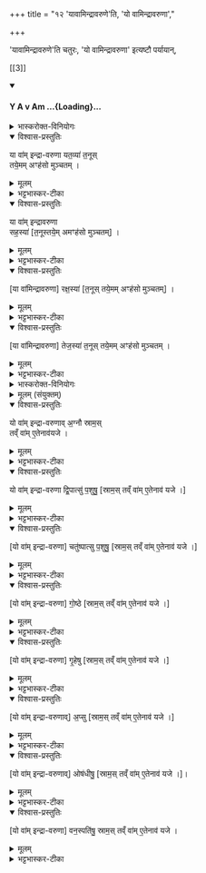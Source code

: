 +++
title = "१२ 'यावामिन्द्रावरुणे'ति, 'यो वामिन्द्रावरुणा',"

+++

'यावामिन्द्रावरुणे'ति चतुरः, 'यो वामिन्द्रावरुणा' इत्यष्टौ पर्यायान्,

[[3]]

<div class="js_include" includetitle="false" newlevelforh1="4" unfilled url="/vedAH_yajuH/taittirIyam/sArasvata-vibhAgaH/saMhitA/yajuH/sarva-prastutiH/2/3/13_pApmanA_gRhItasyeShTiH/yA_vAm.md">
<details open><summary><h4>Y A v Am ...{Loading}...</h4></summary>
<details><summary>भास्करोक्त-विनियोगः</summary>

1'यः पाप्मना गृहीतस्स्यात्तस्मा एतामैन्द्रावरुणीं पयस्यां निर्वपेत्' इत्यादि कारणं वक्ष्यति । तां पुरोडाशाच्चतुर्धा कृत्वा व्यूहति - यावामिन्द्रावरुणेति चतुर्भिर्मन्त्रैः॥ यतव्या सहस्या रक्षस्या तेजस्येति चतुर्णां विशेषः । शेषस्तुल्यः ।
</details>
<details open><summary>विश्वास-प्रस्तुतिः</summary>

या वा॑म् इन्द्रा-वरुणा यत॒व्या॑ त॒नूस्  
तये॒मम् अꣳह॑सो मुञ्चतम् ।
</details>
<details><summary>मूलम्</summary>

या वा॑मिन्द्रावरुणा यत॒व्या॑ त॒नूस्तये॒ममꣳह॑सो मुञ्चतम् ।
</details>
<details><summary>भट्टभास्कर-टीका</summary>

हे इन्द्रावरुणा इन्द्रावरुणौ । 'सुपां सुलुक्' इत्याकारः । 'देवताद्वन्द्वे च' इति पूर्वपदस्यानङ् । वां युवयोः या यतव्या तनूः शरीरं । यातूनि यातुधानाः रक्षांसि तेषां हननी रक्षोयातूनां हन्त्रीति यावत् । तया तन्वा इमं यजमानं अंहसः पापात् अमुञ्चतं शोधयतम् ॥
</details>
<details open><summary>विश्वास-प्रस्तुतिः</summary>

या वा॑म् इन्द्रावरुणा  
सह॒स्या॑ [त॒नूस्तये॒म् अमꣳह॑सो मुञ्चतम्] ।
</details>
<details><summary>मूलम्</summary>

या वा॑मिन्द्रावरुणा सह॒स्या॑ {रक्ष॒स्या॑ तेज॒स्या॑ } त॒नूस्तये॒ममꣳह॑सो मुञ्चतम् ।
</details>
<details><summary>भट्टभास्कर-टीका</summary>

2यावामित्यादि ॥ या सहस्या तनूः सहो बलं अभिभवितृत्वं तद्वती । 'मत्वर्थे मासतन्वोः' इति यत् । समानमन्यत् ॥
</details>
<details open><summary>विश्वास-प्रस्तुतिः</summary>

[या वा॑मिन्द्रावरुणा] रक्ष॒स्या॑ [त॒नूस् तये॒मम् अꣳह॑सो मुञ्चतम्] ।
</details>
<details><summary>मूलम्</summary>

या वा॑मिन्द्रावरुणा {सह॒स्या॑} रक्ष॒स्या॑ {तेज॒स्या॑} त॒नूस्तये॒ममꣳह॑सो मुञ्चतम् ।
</details>
<details><summary>भट्टभास्कर-टीका</summary>

3यावामित्यादि ॥ या रक्षस्या तनूः रक्षसां हननी । स एव यत् । ततोनुषङ्गः ॥
</details>
<details open><summary>विश्वास-प्रस्तुतिः</summary>

[या वा॑मिन्द्रावरुणा] तेज॒स्या॑ त॒नूस् तये॒मम् अꣳह॑सो मुञ्चतम् ।
</details>
<details><summary>मूलम्</summary>

या वा॑मिन्द्रावरुणा {सह॒स्या॑ रक्ष॒स्या॑} तेज॒स्या॑ त॒नूस्तये॒ममꣳह॑सो मुञ्चतम् ।
</details>
<details><summary>भट्टभास्कर-टीका</summary>

4यावामित्यादि ॥ या तेजस्या तनूः तेजस्विनी । पूर्ववन्मत्वर्थीयो यत् । स्पष्टमन्यत् ॥
</details>
<details><summary>भास्करोक्त-विनियोगः</summary>

5-12अथोपहोमा अष्टौ - योवामित्यादयः ॥
</details>
<details><summary>मूलम् (संयुक्तम्)</summary>

यो वा॑मिन्द्रावरुणाव॒ग्नौ स्राम॒स्तव्ँवा॑मे॒तेनाव॑ यजे॒ यो वा॑मिन्द्रावरुणा द्वि॒पात्सु॑ प॒शुषु॒ चतु॑ष्पात्सु गो॒ष्ठे गृ॒हेष्व॒प्स्वोष॑धीषु॒ वन॒स्पति॑षु॒ स्राम॒स्तव्ँवा॑मे॒तेनाव॑ यजे
</details>
<details open><summary>विश्वास-प्रस्तुतिः</summary>

यो वा॑म् इन्द्रा-वरुणाव् अ॒ग्नौ स्राम॒स्  
तव्ँ वा॑म् ए॒तेनाव॑यजे ।
</details>
<details><summary>मूलम्</summary>

यो वा॑मिन्द्रावरुणाव॒ग्नौ स्राम॒स्तव्ँवा॑मे॒तेनाव॑ यजे ।
</details>
<details><summary>भट्टभास्कर-टीका</summary>

अग्न्यादयो वनस्पत्यन्ता विशेषाः । शिष्टमष्टस्वप्यनुषज्यते । स्रावयति नाशयतीति स्रामः पाप्मा येनायं गृहीतः । यो वां युवयोस्सम्बन्धिनो यजमानस्य अग्नौ स्रामः अग्न्याधारः पाप्मा तेन कृतः तं वा युवयोस्सम्बन्धिनानेन कर्मणा अवयजे नाशयामि हे इन्द्रावरुणौ । अवपूर्वो यजिर्विनाशकर्मा ।
</details>
<details open><summary>विश्वास-प्रस्तुतिः</summary>

यो वा॑म् इन्द्रा-वरुणा द्वि॒पात्सु॑ प॒शुषु॒  [स्राम॒स् तव्ँ वा॑म् ए॒तेनाव॑ यजे ।]
</details>
<details><summary>मूलम्</summary>

यो वा॑मिन्द्रावरुणा द्वि॒पात्सु॑ प॒शुषु॒
</details>
<details><summary>भट्टभास्कर-टीका</summary>

'यो द्विपास्तु पशुषु स्रामः' इति द्वितीये । द्विपादो मनुष्याः । ' सङ्ख्यासुपूर्वस्य' इति लोपस्समासान्तः, 'पादः पत्' इति पद्भावः, 'द्वित्रिभ्यां पाद्दन्' इत्युत्तरपदान्तोदात्तत्वम् ।
</details>
<details open><summary>विश्वास-प्रस्तुतिः</summary>

[यो वा॑म् इन्द्रा-वरुणा] चतु॑ष्पात्सु प॒शुषु॒  [स्राम॒स् तव्ँ वा॑म् ए॒तेनाव॑ यजे ।]
</details>
<details><summary>मूलम्</summary>

चतु॑ष्पात्सु प॒शुषु॒
</details>
<details><summary>भट्टभास्कर-टीका</summary>

'यश्चतुष्पात्सु पशुषु स्रामः' इति तृतीये । स्वरवर्जं पूर्ववत् । गवादयः चतुष्पादः ।
</details>
<details open><summary>विश्वास-प्रस्तुतिः</summary>

[यो वा॑म् इन्द्रा-वरुणा] गो॒ष्ठे  [स्राम॒स् तव्ँ वा॑म् ए॒तेनाव॑ यजे ।]
</details>
<details><summary>मूलम्</summary>

गो॒ष्ठे
</details>
<details><summary>भट्टभास्कर-टीका</summary>

'यो गोष्ठे' इति चतुर्थे । गावस्तिष्ठन्त्यस्मिन्निति 'सुपि स्थः' इति कः । 'अम्बाम्ब' इत्यादिना षत्वम् ।
</details>
<details open><summary>विश्वास-प्रस्तुतिः</summary>

[यो वा॑म् इन्द्रा-वरुणा] गृ॒हेषु   [स्राम॒स् तव्ँ वा॑म् ए॒तेनाव॑ यजे ।]
</details>
<details><summary>मूलम्</summary>

गृ॒हेषु
</details>
<details><summary>भट्टभास्कर-टीका</summary>

'यो गृहेषु' इति पञ्चमे । 'गेहे कः' इति कः ।
</details>
<details open><summary>विश्वास-प्रस्तुतिः</summary>

[यो वा॑म् इन्द्रा-वरुणाव्] अ॒प्सु  [स्राम॒स् तव्ँ वा॑म् ए॒तेनाव॑ यजे ।]
</details>
<details><summary>मूलम्</summary>

अ॒प्सु ।
</details>
<details><summary>भट्टभास्कर-टीका</summary>

'योप्सु' इति षष्टे । 'ऊडिदम्' इति विभक्तेरुदात्तत्वम् ।
</details>
<details open><summary>विश्वास-प्रस्तुतिः</summary>

[यो वा॑म् इन्द्रा-वरुणाव्] ओष॑धीषु॒ [स्राम॒स् तव्ँ वा॑म् ए॒तेनाव॑ यजे ।]।
</details>
<details><summary>मूलम्</summary>

ओष॑धीषु।
</details>
<details><summary>भट्टभास्कर-टीका</summary>

'य ओषधीषु' इति सप्तमे । यवादयः ओषधयः । 'ओषधेश्च विभक्तौ' इति दीर्घत्वम् ।
</details>
<details open><summary>विश्वास-प्रस्तुतिः</summary>

[यो वा॑म् इन्द्रा-वरुणा] वन॒स्पति॑षु॒ स्राम॒स् तव्ँ वा॑म् ए॒तेनाव॑ यजे ।
</details>
<details><summary>मूलम्</summary>

वन॒स्पति॑षु॒ स्राम॒स्तव्ँवा॑मे॒तेनाव॑ यजे ।
</details>
<details><summary>भट्टभास्कर-टीका</summary>

'यो वनस्पतिषु' इत्यष्टमे । पलाशादयो वनस्पतयः । वनस्पत्यादित्वात्पूर्वोत्तरपदयोर्युगपत्प्रकृतिस्वरत्वम् । पारस्करप्रभृतित्वात् सुट् ॥
</details>
</details>
</div>  

